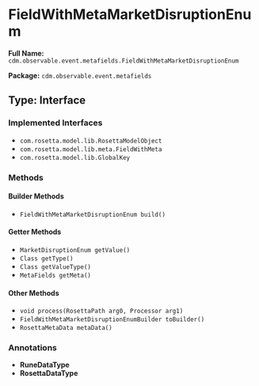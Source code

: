 # FieldWithMetaMarketDisruptionEnum

**Full Name:** `cdm.observable.event.metafields.FieldWithMetaMarketDisruptionEnum`

**Package:** `cdm.observable.event.metafields`

## Type: Interface

### Implemented Interfaces

- `com.rosetta.model.lib.RosettaModelObject`
- `com.rosetta.model.lib.meta.FieldWithMeta`
- `com.rosetta.model.lib.GlobalKey`

### Methods

#### Builder Methods

- `FieldWithMetaMarketDisruptionEnum build()`

#### Getter Methods

- `MarketDisruptionEnum getValue()`
- `Class getType()`
- `Class getValueType()`
- `MetaFields getMeta()`

#### Other Methods

- `void process(RosettaPath arg0, Processor arg1)`
- `FieldWithMetaMarketDisruptionEnumBuilder toBuilder()`
- `RosettaMetaData metaData()`

### Annotations

- **RuneDataType**
- **RosettaDataType**

